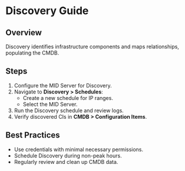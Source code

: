 # Discovery Guide

## Overview
Discovery identifies infrastructure components and maps relationships, populating the CMDB.

## Steps
1. Configure the MID Server for Discovery.
2. Navigate to **Discovery > Schedules**:
   - Create a new schedule for IP ranges.
   - Select the MID Server.
3. Run the Discovery schedule and review logs.
4. Verify discovered CIs in **CMDB > Configuration Items**.

## Best Practices
- Use credentials with minimal necessary permissions.
- Schedule Discovery during non-peak hours.
- Regularly review and clean up CMDB data.
